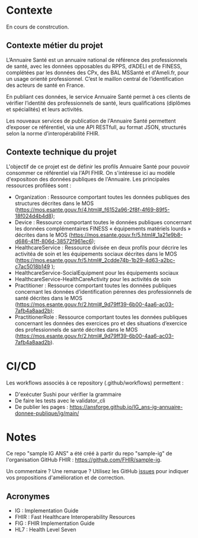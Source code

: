 # Contexte
En cours de constrcution.

## Contexte métier du projet
L’Annuaire Santé est un annuaire national de référence des professionnels de santé, avec les données opposables du RPPS, d’ADELI et de FINESS, complétées par les données des CPx, des BAL MSSanté et d'Ameli.fr, pour un usage orienté professionnel. C’est le maillon central de l’identification des acteurs de santé en France.

En publiant ces données, le service Annuaire Santé permet à ces clients de vérifier l’identité des professionnels de santé, leurs qualifications (diplômes et spécialités) et leurs activités.

Les nouveaux services de publication de l'Annuaire Santé permettent d’exposer ce référentiel, via une API RESTfull, au format JSON, structurés selon la norme d’interopérabilité FHIR.

## Contexte technique du projet
L'objectif de ce projet est de définir les profils Annuaire Santé pour pouvoir consommer ce référentiel via l'API FHIR.
On s'intéresse ici au modèle d'expositoon des données publiques de l'Annuaire.
Les principales ressources profilées sont :
* Organization : Ressource comportant toutes les données publiques des structures décrites dans le MOS (https://mos.esante.gouv.fr/4.html#_f6152a96-2f8f-4f69-89f5-18f024d4b4d8);
* Device : Ressource comportant toutes le données publiques concernant les données complémentaires FINESS « équipements matériels lourds » décrites dans le MOS (https://mos.esante.gouv.fr/5.html#_1a21e9b8-d686-41ff-806d-38572f961ec6);
* HealthcareService : Ressource divisée en deux profils pour décrire les activitéa de soin et les équipements sociaux décrites dans le MOS (https://mos.esante.gouv.fr/5.html#_2cdde74b-1b29-4d63-a2bc-c7ac5018b149 ); 
* HealthcareService-SocialEquipment pour les équipements sociaux
* HealthcareService-HealthCareActivity pour les activités de soin
* Practitioner : Ressource comportant toutes les données publiques concernant les données d’identification pérennes des professionnels de santé décrites dans le MOS (https://mos.esante.gouv.fr/2.html#_9d79ff39-6b00-4aa6-ac03-7afb4a8aad2b);
* PractitionerRole : Ressource comportant toutes les données publiques concernant les données des exercices pro et des situations d’exercice des professionnels de santé décrites dans le MOS (https://mos.esante.gouv.fr/2.html#_9d79ff39-6b00-4aa6-ac03-7afb4a8aad2b).


# CI/CD
Les workflows associés à ce repository (.github/workflows) permettent : 
* D'exécuter Sushi pour vérifier la grammaire
* De faire les tests avec le validator_cli
* De publier les pages : https://ansforge.github.io/IG_ans-ig-annuaire-donnee-publique/ig/main/

# Notes
Ce repo "sample IG ANS" a été créé à partir du repo "sample-ig" de l'organisation GitHub FHIR : https://github.com/FHIR/sample-ig.

Un commentaire ? Une remarque ? Utilisez les GitHub [issues](https://docs.github.com/fr/issues) pour indiquer vos propositions d'amélioration et de correction.

## Acronymes
* IG : Implementation Guide
* FHIR : Fast Healthcare Interoperability Resources
* FIG : FHIR Implementation Guide
* HL7 : Health Level Seven
